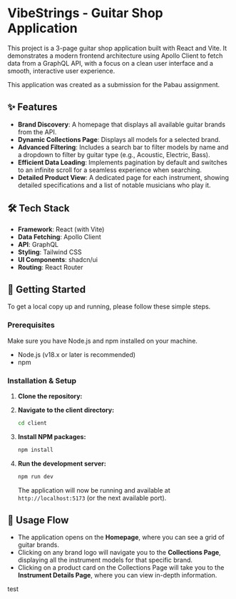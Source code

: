 # VibeStrings - Guitar Shop Application

This project is a 3-page guitar shop application built with React and Vite. It demonstrates a modern frontend architecture using Apollo Client to fetch data from a GraphQL API, with a focus on a clean user interface and a smooth, interactive user experience.

This application was created as a submission for the Pabau assignment.

## ✨ Features

-   **Brand Discovery**: A homepage that displays all available guitar brands from the API.
-   **Dynamic Collections Page**: Displays all models for a selected brand.
-   **Advanced Filtering**: Includes a search bar to filter models by name and a dropdown to filter by guitar type (e.g., Acoustic, Electric, Bass).
-   **Efficient Data Loading**: Implements pagination by default and switches to an infinite scroll for a seamless experience when searching.
-   **Detailed Product View**: A dedicated page for each instrument, showing detailed specifications and a list of notable musicians who play it.


## 🛠️ Tech Stack

-   **Framework**: React (with Vite)
-   **Data Fetching**: Apollo Client
-   **API**: GraphQL
-   **Styling**: Tailwind CSS
-   **UI Components**: shadcn/ui
-   **Routing**: React Router

## 🚀 Getting Started

To get a local copy up and running, please follow these simple steps.

### Prerequisites

Make sure you have Node.js and npm installed on your machine.
- Node.js (v18.x or later is recommended)
- npm

### Installation & Setup

1.  **Clone the repository:**


2.  **Navigate to the client directory:**
    ```sh
    cd client
    ```

3.  **Install NPM packages:**
    ```sh
    npm install
    ```

4.  **Run the development server:**
    ```sh
    npm run dev
    ```
    The application will now be running and available at `http://localhost:5173` (or the next available port).

## 🎸 Usage Flow

-   The application opens on the **Homepage**, where you can see a grid of guitar brands.
-   Clicking on any brand logo will navigate you to the **Collections Page**, displaying all the instrument models for that specific brand.
-   Clicking on a product card on the Collections Page will take you to the **Instrument Details Page**, where you can view in-depth information.

test